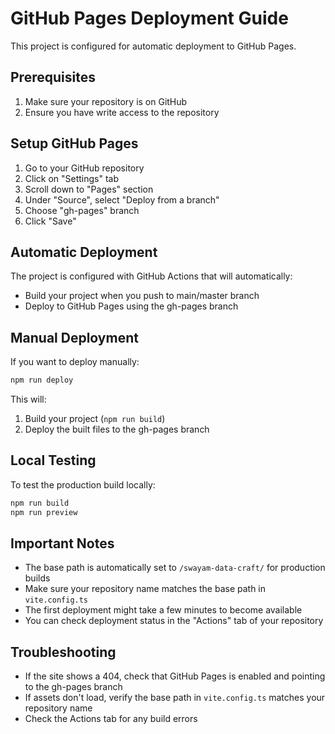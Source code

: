 # GitHub Pages Deployment Guide

This project is configured for automatic deployment to GitHub Pages.

## Prerequisites

1. Make sure your repository is on GitHub
2. Ensure you have write access to the repository

## Setup GitHub Pages

1. Go to your GitHub repository
2. Click on "Settings" tab
3. Scroll down to "Pages" section
4. Under "Source", select "Deploy from a branch"
5. Choose "gh-pages" branch
6. Click "Save"

## Automatic Deployment

The project is configured with GitHub Actions that will automatically:
- Build your project when you push to main/master branch
- Deploy to GitHub Pages using the gh-pages branch

## Manual Deployment

If you want to deploy manually:

```bash
npm run deploy
```

This will:
1. Build your project (`npm run build`)
2. Deploy the built files to the gh-pages branch

## Local Testing

To test the production build locally:

```bash
npm run build
npm run preview
```

## Important Notes

- The base path is automatically set to `/swayam-data-craft/` for production builds
- Make sure your repository name matches the base path in `vite.config.ts`
- The first deployment might take a few minutes to become available
- You can check deployment status in the "Actions" tab of your repository

## Troubleshooting

- If the site shows a 404, check that GitHub Pages is enabled and pointing to the gh-pages branch
- If assets don't load, verify the base path in `vite.config.ts` matches your repository name
- Check the Actions tab for any build errors
